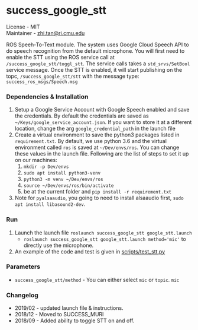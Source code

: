 # success_google_stt
License - MIT  
Maintainer - zhi.tan@ri.cmu.edu  

ROS Speeh-To-Text module. The system uses Google Cloud Speech API to do speech recognition from the default microphone. You will
first need to enable the STT using the ROS service call at `/success_google_stt/toggl_stt`.
The service calls takes a `std_srvs/SetBool` service message. Once the STT is enabled, it will start publishing on the topc, `/success_google_stt/stt` with the message type: `success_ros_msgs/Speech.msg`


### Dependencies & Installation
1. Setup a Google Service Account with Google Speech enabled and save the credentials. By default the credentials are saved as `~/Keys/google_service_account.json`. If you want to store it at a different location, change the arg `google_credential_path` in the launch file
2. Create a virtual environment to save the python3 packages listed in `requirement.txt`. By default, we use python 3.6 and the virtual environment called `ros` is saved at `~/Dev/envs/ros`. You can change these values in the launch file. Following are the list of steps to set it up on our machines:
    1. `mkdir -p Dev/envs`
    2. `sudo apt install python3-venv`
    3. `python3 -m venv ~/Dev/envs/ros`
    4. `source ~/Dev/envs/ros/bin/activate`
    5. be at the current folder and `pip install -r requirement.txt`
3. Note for `pyalsaaudio`, you going to need to install alsaaudio first, `sudo apt install libasound2-dev`.


### Run
1. Launch the launch file `roslaunch success_google_stt google_stt.launch`
    * `roslaunch success_google_stt google_stt.launch method='mic'` to directly use the microphone.
2. An example of the code and test is given in [scripts/test_stt.py](scripts/test_stt.py)

### Parameters
* `success_google_stt/method` - You can either select `mic` or `topic`. `mic`

### Changelog
* 2019/02 - updated launch file & instructions.
* 2018/12 - Moved to SUCCESS_MURI
* 2018/09 - Added ability to toggle STT on and off.